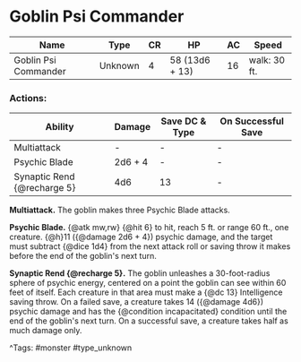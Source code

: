 # Goblin Psi Commander

| Name | Type | CR | HP | AC | Speed |
|------|------|----|----|----|-------|
| Goblin Psi Commander | Unknown | 4 | 58 (13d6 + 13) | 16 | walk: 30 ft. |

### Actions:

| Ability | Damage | Save DC & Type | On Successful Save |
|---------|--------|----------------|--------------------|
| Multiattack | - | - | - |
| Psychic Blade | 2d6 + 4 | - | - |
| Synaptic Rend {@recharge 5} | 4d6 | 13 | - |


**Multiattack.** The goblin makes three Psychic Blade attacks.

**Psychic Blade.** {@atk mw,rw} {@hit 6} to hit, reach 5 ft. or range 60 ft., one creature. {@h}11 ({@damage 2d6 + 4}) psychic damage, and the target must subtract {@dice 1d4} from the next attack roll or saving throw it makes before the end of the goblin's next turn.

**Synaptic Rend {@recharge 5}.** The goblin unleashes a 30-foot-radius sphere of psychic energy, centered on a point the goblin can see within 60 feet of itself. Each creature in that area must make a {@dc 13} Intelligence saving throw. On a failed save, a creature takes 14 ({@damage 4d6}) psychic damage and has the {@condition incapacitated} condition until the end of the goblin's next turn. On a successful save, a creature takes half as much damage only.

^Tags: #monster #type_unknown